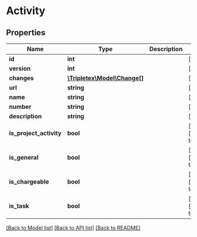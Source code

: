 # Activity

## Properties
Name | Type | Description | Notes
------------ | ------------- | ------------- | -------------
**id** | **int** |  | [optional] 
**version** | **int** |  | [optional] 
**changes** | [**\Tripletex\Model\Change[]**](Change.md) |  | [optional] 
**url** | **string** |  | [optional] 
**name** | **string** |  | [optional] 
**number** | **string** |  | [optional] 
**description** | **string** |  | [optional] 
**is_project_activity** | **bool** |  | [optional] [default to false]
**is_general** | **bool** |  | [optional] [default to false]
**is_chargeable** | **bool** |  | [optional] [default to false]
**is_task** | **bool** |  | [optional] [default to false]

[[Back to Model list]](../README.md#documentation-for-models) [[Back to API list]](../README.md#documentation-for-api-endpoints) [[Back to README]](../README.md)


